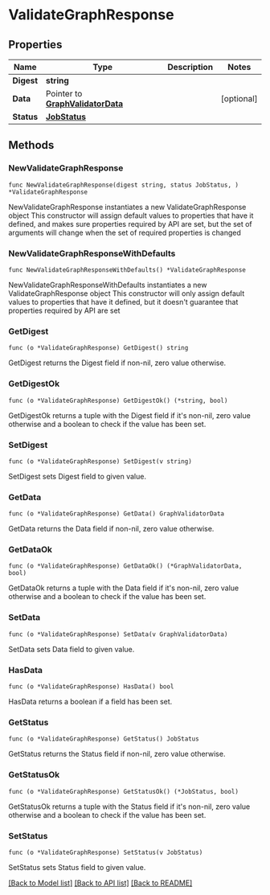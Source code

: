 # ValidateGraphResponse

## Properties

Name | Type | Description | Notes
------------ | ------------- | ------------- | -------------
**Digest** | **string** |  | 
**Data** | Pointer to [**GraphValidatorData**](GraphValidatorData.md) |  | [optional] 
**Status** | [**JobStatus**](JobStatus.md) |  | 

## Methods

### NewValidateGraphResponse

`func NewValidateGraphResponse(digest string, status JobStatus, ) *ValidateGraphResponse`

NewValidateGraphResponse instantiates a new ValidateGraphResponse object
This constructor will assign default values to properties that have it defined,
and makes sure properties required by API are set, but the set of arguments
will change when the set of required properties is changed

### NewValidateGraphResponseWithDefaults

`func NewValidateGraphResponseWithDefaults() *ValidateGraphResponse`

NewValidateGraphResponseWithDefaults instantiates a new ValidateGraphResponse object
This constructor will only assign default values to properties that have it defined,
but it doesn't guarantee that properties required by API are set

### GetDigest

`func (o *ValidateGraphResponse) GetDigest() string`

GetDigest returns the Digest field if non-nil, zero value otherwise.

### GetDigestOk

`func (o *ValidateGraphResponse) GetDigestOk() (*string, bool)`

GetDigestOk returns a tuple with the Digest field if it's non-nil, zero value otherwise
and a boolean to check if the value has been set.

### SetDigest

`func (o *ValidateGraphResponse) SetDigest(v string)`

SetDigest sets Digest field to given value.


### GetData

`func (o *ValidateGraphResponse) GetData() GraphValidatorData`

GetData returns the Data field if non-nil, zero value otherwise.

### GetDataOk

`func (o *ValidateGraphResponse) GetDataOk() (*GraphValidatorData, bool)`

GetDataOk returns a tuple with the Data field if it's non-nil, zero value otherwise
and a boolean to check if the value has been set.

### SetData

`func (o *ValidateGraphResponse) SetData(v GraphValidatorData)`

SetData sets Data field to given value.

### HasData

`func (o *ValidateGraphResponse) HasData() bool`

HasData returns a boolean if a field has been set.

### GetStatus

`func (o *ValidateGraphResponse) GetStatus() JobStatus`

GetStatus returns the Status field if non-nil, zero value otherwise.

### GetStatusOk

`func (o *ValidateGraphResponse) GetStatusOk() (*JobStatus, bool)`

GetStatusOk returns a tuple with the Status field if it's non-nil, zero value otherwise
and a boolean to check if the value has been set.

### SetStatus

`func (o *ValidateGraphResponse) SetStatus(v JobStatus)`

SetStatus sets Status field to given value.



[[Back to Model list]](../README.md#documentation-for-models) [[Back to API list]](../README.md#documentation-for-api-endpoints) [[Back to README]](../README.md)


